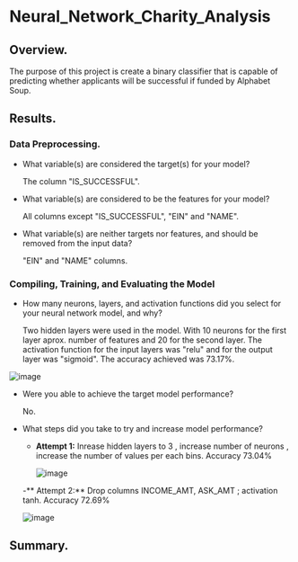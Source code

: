 # Neural_Network_Charity_Analysis

## Overview.

The purpose of this project is create a binary classifier that is capable of predicting whether applicants will be successful if funded by Alphabet Soup.

## Results.

### Data Preprocessing.
- What variable(s) are considered the target(s) for your model?
  
  The column "IS_SUCCESSFUL".
  
- What variable(s) are considered to be the features for your model?
  
  All columns except "IS_SUCCESSFUL", "EIN" and "NAME".
  
- What variable(s) are neither targets nor features, and should be removed from the input data?
  
  "EIN" and "NAME" columns.
  
### Compiling, Training, and Evaluating the Model
- How many neurons, layers, and activation functions did you select for your neural network model, and why?

  Two hidden layers were used in the model. With 10 neurons for the first layer aprox. number of features and 20 for the second layer.  The activation function for the     input layers was "relu" and for the output layer was "sigmoid". The accuracy achieved was  73.17%.
  
![image](https://user-images.githubusercontent.com/120151872/236702948-9bf08a11-effd-4ae7-b463-789afbb0b917.png)

- Were you able to achieve the target model performance?
  
  No.

- What steps did you take to try and increase model performance?

    - **Attempt 1:** Inrease hidden layers to 3 , increase number of neurons , increase the number of values per each bins.  Accuracy 73.04%
      
      ![image](https://user-images.githubusercontent.com/120151872/236703764-eae2ec47-5b94-49ad-b43d-46470312b877.png)

    -** Attempt 2:** Drop columns INCOME_AMT, ASK_AMT ; activation tanh. Accuracy 72.69%
    
    ![image](https://user-images.githubusercontent.com/120151872/236704413-a51c4c8b-b267-4122-bc98-5da71f750f65.png)

## Summary.
